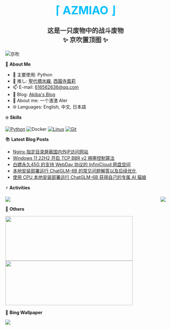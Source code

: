 <div align="center">
  <h1 style="color:#00BFFF;font-size:35px">⌈ AZMIAO ⌋</h1>
  <h3 style="color:#333333;font-size:20px">这是一只废物中的战斗废物<br>✨ 京吹置顶图 ✨</h3>
</div>

![京吹](https://raw.githubusercontent.com/azmiao/azmiao/main/header_img.png)

🍓 **About Me**

- 🔭 主要使用: Python
- 🌱 推し: [聖代橋氷織](https://mzh.moegirl.org.cn/zh-hans/%E5%9C%A3%E4%BB%A3%E6%A1%A5%E5%86%B0%E7%BB%87), [西園寺風莉](https://mzh.moegirl.org.cn/%E8%A5%BF%E5%9B%AD%E5%AF%BA%E9%A3%8E%E8%8E%89)
- 📫 E-mail: 616562636@qq.com
- 🍨 Blog: [Akiba's Blog](https://blog.anzu.link)
- 👯 About me: 一个渣渣 AIer
- 🌐 Languages: English, 中文, 日本語

❄️ **Skills**

[![Python](https://img.shields.io/badge/-Python-3776AB?style=flat-square&logo=python&logoColor=ffffff)](https://www.python.org/)
![Docker](https://img.shields.io/badge/Docker-2496ED?style=flat-square&logo=docker&logoColor=ffffff)
[![Linux](https://img.shields.io/badge/-Linux-333333?style=flat-square&logo=linux&logoColor=white)](https://www.linuxfoundation.org/)
[![Git](https://img.shields.io/badge/-Git-f05032?style=flat-square&logo=git&logoColor=white)](https://git-scm.com/)

📚 **Latest Blog Posts**

<!-- BLOG-POST-LIST:START -->
- [Nginx 指定目录屏蔽国内外IP访问网站](https://www.tjsky.net/tutorial/685?pk_campaign=feed&pk_kwd=nginx-%25e6%258c%2587%25e5%25ae%259a%25e7%259b%25ae%25e5%25bd%2595%25e5%25b1%258f%25e8%2594%25bd%25e5%259b%25bd%25e5%2586%2585%25e5%25a4%2596ip%25e8%25ae%25bf%25e9%2597%25ae%25e7%25bd%2591%25e7%25ab%2599)
- [Windows 11 22H2 开启 TCP BBR v2 拥塞控制算法](https://www.tjsky.net/tutorial/680?pk_campaign=feed&pk_kwd=windows-11-22h2-%25e5%25bc%2580%25e5%2590%25af-tcp-bbr-v2-%25e6%258b%25a5%25e5%25a1%259e%25e6%258e%25a7%25e5%2588%25b6%25e7%25ae%2597%25e6%25b3%2595)
- [白嫖永久45G 的支持 WebDav 协议的 InfiniCloud 网盘空间](https://www.tjsky.net/best-software/674?pk_campaign=feed&pk_kwd=%25e7%2599%25bd%25e5%25ab%2596%25e6%25b0%25b8%25e4%25b9%258545g-%25e7%259a%2584%25e6%2594%25af%25e6%258c%2581-webdav-%25e5%258d%258f%25e8%25ae%25ae%25e7%259a%2584-infinicloud-%25e7%25bd%2591%25e7%259b%2598%25e7%25a9%25ba%25e9%2597%25b4)
- [本地安装部署运行 ChatGLM-6B 的常见问题解答以及后续优化](https://www.tjsky.net/tutorial/667?pk_campaign=feed&pk_kwd=https-www-tjsky-net-tutorial-667)
- [使用 CPU 本地安装部署运行 ChatGLM-6B 获得自己的专属 AI 猫娘](https://www.tjsky.net/tutorial/664?pk_campaign=feed&pk_kwd=%25e4%25bd%25bf%25e7%2594%25a8-cpu-%25e6%259c%25ac%25e5%259c%25b0%25e8%25bf%2590%25e8%25a1%258c-chatglm-6b-%25e8%258e%25b7%25e5%25be%2597%25e8%2587%25aa%25e5%25b7%25b1%25e7%259a%2584%25e4%25b8%2593%25e5%25b1%259e-ai-%25e7%258c%25ab%25e5%25a8%2598)
<!-- BLOG-POST-LIST:END -->

⚡️ **Activities**

<a href="https://github.com/azmiao">
  <img align="center" src="https://github-readme-stats.vercel.app/api?username=WuWenbo1996&theme=buefy&show_icons=true&count_private=true" />
</a>
<a href="https://github.com/babbittry/life-progress-bar">
  <img align="right" src="https://github-readme-streak-stats.herokuapp.com?user=WuWenbo1996&theme=buefy&date_format=M%20j%5B%2C%20Y%5D&show_icons=true&count_private=true" />
</a>

🎄 **Others**

<a href="https://github.com/babbittry/life-progress-bar">
  <img width="400" height="140" src="https://card.yuy1n.io/card/76561198344110725/gradient3,en,badge,group">
</a>

<a href="https://github.com/babbittry/life-progress-bar">
  <img width="400" height="140" src="https://github-readme-stats.vercel.app/api/top-langs/?username=WuWenbo1996&layout=compact&&bg_color=30,a6c0fe,f68084&title_color=fff&text_color=fff">
</a>

🗻 **Bing Wallpaper**

<!-- BING-WALLPAPER:START -->
<img src="https://www.bing.com/th?id=OHR.LanternFloating_EN-US4433076187_1920x1080.jpg&rf=LaDigue_1920x1080.jpg&pid=hp">
<!-- BING-WALLPAPER:END -->

